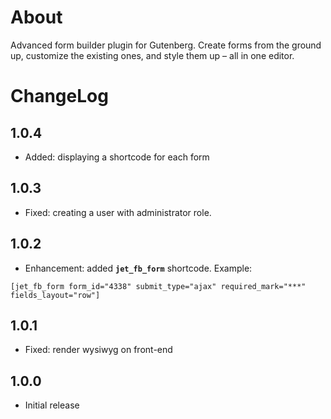 # About

Advanced form builder plugin for Gutenberg. Create forms from the ground up, customize the existing ones, and style them up – all in one editor.

# ChangeLog

## 1.0.4
* Added: displaying a shortcode for each form

## 1.0.3
* Fixed: creating a user with administrator role.

## 1.0.2
* Enhancement: added **`jet_fb_form`** shortcode. Example: 

`[jet_fb_form form_id="4338" submit_type="ajax" required_mark="***" fields_layout="row"]`

## 1.0.1
* Fixed: render wysiwyg on front-end

## 1.0.0
* Initial release
